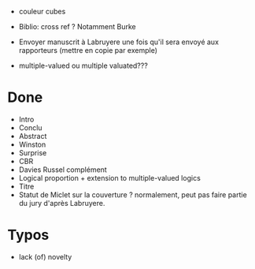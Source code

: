 - couleur cubes
- Biblio: cross ref ? Notamment Burke
- Envoyer manuscrit à Labruyere une fois qu'il sera envoyé aux rapporteurs
  (mettre en copie par exemple)

- multiple-valued ou multiple valuated???


Done
====
- Intro
- Conclu
- Abstract
- Winston
- Surprise
- CBR
- Davies Russel complément
- Logical proportion + extension to multiple-valued logics
- Titre
- Statut de Miclet sur la couverture ? normalement, peut pas faire partie du
  jury d'après Labruyere.




Typos
=====
- lack (of) novelty

